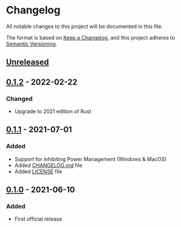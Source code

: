 # Changelog

All notable changes to this project will be documented in this file.

The format is based on [Keep a Changelog](https://keepachangelog.com/en/1.0.0/),
and this project adheres to [Semantic Versioning](https://semver.org/spec/v2.0.0.html).

## [Unreleased]

## [0.1.2] - 2022-02-22

### Changed

- Upgrade to 2021 edition of Rust

## [0.1.1] - 2021-07-01

### Added

- Support for inhibiting Power Management (Windows & MacOS)
- Added [CHANGELOG.md](CHANGELOG.md) file
- Added [LICENSE](LICENSE) file

## [0.1.0] - 2021-06-10

### Added

- First official release

[Unreleased]: https://github.com/krystianhub/StayAwake/compare/v0.1.2...HEAD
[0.1.2]: https://github.com/krystianhub/StayAwake/compare/v0.1.1...v0.1.2
[0.1.1]: https://github.com/krystianhub/StayAwake/compare/v0.1.0...v0.1.1
[0.1.0]: https://github.com/krystianhub/StayAwake/releases/tag/v0.1.0
